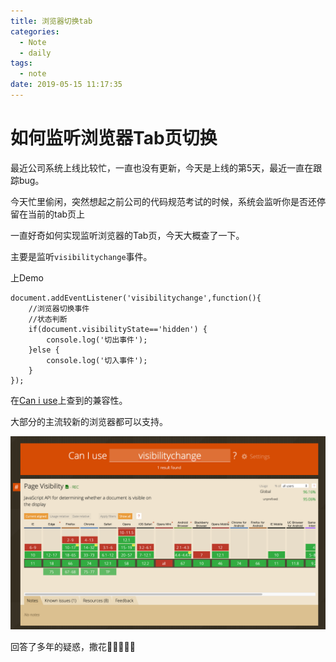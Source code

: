 ```yaml
---
title: 浏览器切换tab
categories:
  - Note
  - daily
tags:
  - note
date: 2019-05-15 11:17:35
---
```

# 如何监听浏览器Tab页切换

最近公司系统上线比较忙，一直也没有更新，今天是上线的第5天，最近一直在跟踪bug。

今天忙里偷闲，突然想起之前公司的代码规范考试的时候，系统会监听你是否还停留在当前的tab页上

一直好奇如何实现监听浏览器的Tab页，今天大概查了一下。

主要是监听`visibilitychange`事件。

上Demo
```
document.addEventListener('visibilitychange',function(){ 
    //浏览器切换事件
    //状态判断
    if(document.visibilityState=='hidden') {  
        console.log('切出事件'); 
    }else {
        console.log('切入事件');
    }
});

```

在[Can i use](https://www.caniuse.com/#search=visibilitychange)上查到的兼容性。

大部分的主流较新的浏览器都可以支持。

![浏览器兼容](浏览器切换tab/caniuse-visibilitychange.png)

回答了多年的疑惑，撒花🎉🎉🎉🎉🎉